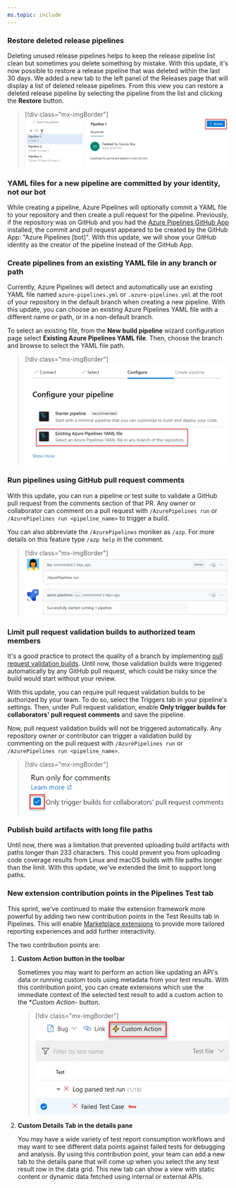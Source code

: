 ```yaml
---
ms.topic: include
---
```


### Restore deleted release pipelines

Deleting unused release pipelines helps to keep the release pipeline list clean but sometimes you delete something by mistake. With this update, it's now possible to restore a release pipeline that was deleted within the last 30 days. We added a new tab to the left panel of the Releases page that will display a list of deleted release pipelines. From this view you can restore a deleted release pipeline by selecting the pipeline from the list and clicking the **Restore** button.

> [!div class="mx-imgBorder"]
![Badge](../../_img/147_01.png)

### YAML files for a new pipeline are committed by your identity, not our bot

While creating a pipeline, Azure Pipelines will optionally commit a YAML file to your repository and then create a pull request for the pipeline. Previously, if the repository was on GitHub and you had the [Azure Pipelines GitHub App](https://github.com/marketplace/azure-pipelines) installed, the commit and pull request appeared to be created by the GitHub App: "Azure Pipelines [bot]". With this update, we will show your GitHub identity as the creator of the pipeline instead of the GitHub App.

### Create pipelines from an existing YAML file in any branch or path

Currently, Azure Pipelines will detect and automatically use an existing YAML file named `azure-pipelines.yml` or `.azure-pipelines.yml` at the root of your repository in the default branch when creating a new pipeline. With this update, you can choose an existing Azure Pipelines YAML file with a different name or path, or in a non-default branch.

To select an existing file, from the **New build pipeline** wizard configuration page select **Existing Azure Pipelines YAML file**. Then, choose the branch and browse to select the YAML file path.

> [!div class="mx-imgBorder"]
![Badge](../../_img/147_08.png)

### Run pipelines using GitHub pull request comments

With this update, you can run a pipeline or test suite to validate a GitHub pull request from the comments section of that PR. Any owner or collaborator can comment on a pull request with `/AzurePipelines run` or `/AzurePipelines run <pipeline_name>` to trigger a build.

You can also abbreviate the `/AzurePipelines` moniker as `/azp`. For more details on this feature type `/azp help` in the comment.

> [!div class="mx-imgBorder"]
![Badge](../../_img/147_09.png)

### Limit pull request validation builds to authorized team members

It's a good practice to protect the quality of a branch by implementing [pull request validation builds](https://docs.microsoft.com/en-us/azure/devops/pipelines/build/triggers?view=azdevops#pull-request-validation). Until now, those validation builds were triggered automatically by any GitHub pull request, which could be risky since the build would start without your review.

With this update, you can require pull request validation builds to be authorized by your team. To do so, select the Triggers tab in your pipeline's settings. Then, under Pull request validation, enable **Only trigger builds for collaborators' pull request comments** and save the pipeline.

Now, pull request validation builds will not be triggered automatically. Any repository owner or contributor can trigger a validation build by commenting on the pull request with `/AzurePipelines run` or `/AzurePipelines run <pipeline_name>`.

> [!div class="mx-imgBorder"]
![Badge](../../_img/147_10.png)

### Publish build artifacts with long file paths

Until now, there was a limitation that prevented uploading build artifacts with paths longer than 233 characters. This could prevent you from uploading code coverage results from Linux and macOS builds with file paths longer than the limit. With this update, we've extended the limit to support long paths.

### New extension contribution points in the Pipelines Test tab

This sprint, we've continued to make the extension framework more powerful by adding two new contribution points in the Test Results tab in Pipelines. This will enable [Marketplace extensions](https://marketplace.visualstudio.com/azuredevops) to provide more tailored reporting experiences and add further interactivity.

The two contribution points are:

1. **Custom Action button in the toolbar**

    Sometimes you may want to perform an action like updating an API's data or running custom tools using metadata from your test results. With this contribution point, you can create extensions which use the immediate context of the selected test result to add a custom action to the **Custom Action*- button.

    > [!div class="mx-imgBorder"]
    > ![Badge](../../_img/147_05.png)

2. **Custom Details Tab in the details pane**

    You may have a wide variety of test report consumption workflows and may want to see different data points against failed tests for debugging and analysis. By using this contribution point, your team can add a new tab to the details pane that will come up when you select the any test result row in the data grid. This new tab can show a view with static content or dynamic data fetched using internal or external APIs.
